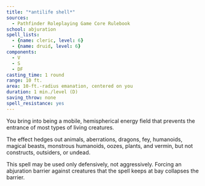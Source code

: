 ```yaml
---
title: "*antilife shell*"
sources:
  - Pathfinder Roleplaying Game Core Rulebook
school: abjuration
spell_lists:
  - {name: cleric, level: 6}
  - {name: druid, level: 6}
components:
  - V
  - S
  - DF
casting_time: 1 round
range: 10 ft.
area: 10-ft.-radius emanation, centered on you
duration: 1 min./level (D)
saving_throw: none
spell_resistance: yes
---
```


You bring into being a mobile, hemispherical energy field that prevents the entrance of most types of living creatures.

The effect hedges out animals, aberrations, dragons, fey, humanoids, magical beasts, monstrous humanoids, oozes, plants, and vermin, but not constructs, outsiders, or undead.

This spell may be used only defensively, not aggressively. Forcing an abjuration barrier against creatures that the spell keeps at bay collapses the barrier.

